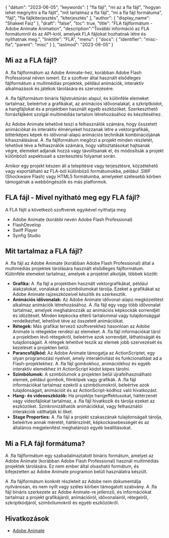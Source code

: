 {
"dátum": "2023-06-05",
  "keywords": [
"fla fájl",
"mi az a fla fájl",
"hogyan lehet megnyitni a fla fájlt",
"mit tartalmaz a fla fájl",
"mi a fla fájl formátuma",
"fájl",
"fla fájlkiterjesztés",
"kiterjesztés"
],
  "author": {
"display_name": "Shakeel Faiz"
},
"draft": "false",
"toc": true,
"title": "FLA fájlformátum - Adobe Animate Animation",
  "description":"További információ az FLA formátumról és az API-król, amelyek FLA fájlokat hozhatnak létre és nyithatnak meg.",
"linktitle": "FLA",
  "menu": {
    "docs": {
      "identifier": "misc-fla",
      "parent": "misc"
}
},
"lastmod": "2023-06-05"
}

## Mi az a FLA fájl?

A .fla fájlformátum az Adobe Animate-hez, korábban Adobe Flash Professional néven ismert. Ez a szoftver által használt elsődleges fájlformátum a multimédiás projektek, például animációk, interaktív alkalmazások és játékok tárolására és szervezésére.

A .fla fájlformátum bináris fájlstruktúrán alapul, és különféle elemeket tartalmaz, beleértve a grafikákat, az animációs idővonalakat, a szkriptkódot, a hangfájlokat és a projektben használt egyéb eszközöket. Szerkeszthető forrásfájlként szolgál multimédiás tartalom létrehozásához és készítéséhez.

Az Adobe Animate lehetővé teszi a felhasználók számára, hogy összetett animációkat és interaktív élményeket hozzanak létre a vektorgrafikák, bittérképes képek és idővonal-alapú animációs technikák kombinációjának kihasználásával. A .fla fájlformátum megőrzi a projekt minden részletét, lehetővé téve a felhasználók számára, hogy változtatásokat hajtsanak végre, elemeket adjanak hozzá vagy távolítsanak el, és módosítsák a projekt különböző aspektusait a szerkesztési folyamat során.

Amikor egy projekt készen áll a telepítésre vagy terjesztésre, közzétehető vagy exportálható az FLA-ból különböző formátumokba, például .SWF (Shockwave Flash) vagy HTML5 formátumba, amelyeket szélesebb körben támogatnak a webböngészők és más platformok.

## FLA fájl - Mivel nyitható meg egy FLA fájl?

A FLA fájlt a következő szoftverek egyikével nyithatja meg

- Adobe Animate (korábbi nevén Adobe Flash Professional)
- FlashDevelop
- Swiff Player
- Synfig Studio

## Mit tartalmaz a FLA fájl?

A .fla fájl az Adobe Animate (korábban Adobe Flash Professional) által a multimédiás projektek tárolására használt elsődleges fájlformátum. Különféle elemeket tartalmaz, amelyek a projektet alkotják, többek között:

- **Grafika:** A .fla fájl a projektben használt vektorgrafikákat, például alakzatokat, vonalakat és szimbólumokat tárolja. Ezeket a grafikákat az Adobe Animate rajzeszközeivel készítik és szerkesztik.
- **Animációs idővonalak:** Az Adobe Animate idővonal-alapú megközelítést alkalmaz animációk létrehozásához. A .fla fájl egy vagy több idővonalat tartalmaz, amelyek meghatározzák az animációs képkockák sorrendjét és időzítését. Minden képkocka eltérő tartalommal vagy tulajdonsággal rendelkezhet, lehetővé téve az összetett animációkat.
- **Rétegek:** Más grafikai tervező szoftverekhez hasonlóan az Adobe Animate is rétegekbe rendezi az elemeket. A .fla fájl információkat tárol a projektben lévő rétegekről, beleértve azok sorrendjét, láthatóságát és tulajdonságait. A rétegek lehetővé teszik az elemek jobb szervezését és kezelését a projekten belül.
- **Parancsfájlkód:** Az Adobe Animate támogatja az ActionScriptet, egy olyan programozási nyelvet, amely interaktivitást és funkcionalitást ad a Flash-projektekhez. A .fla fájl gombokhoz, animációkhoz és egyéb interaktív elemekhez írt ActionScript kódot képes tárolni.
- **Szimbólumok:** A szimbólumok a projekten belül újrafelhasználható elemek, például gombok, filmklipek vagy grafikák. A .fla fájl információkat tartalmaz ezekről a szimbólumokról, beleértve azok tulajdonságait, animációit és az ActionScript-kódhoz való hivatkozást.
- **Hang- és videoeszközök:** Ha projektje hangeffektusokat, háttérzenét vagy videofájlokat tartalmaz, a .fla fájl hivatkozik és tárolja ezeket az eszközöket. Szinkronizálhatók animációkkal, vagy felhasználói interakciók válthatják ki őket.
- **Stage Properties:** A .fla fájl a projekt szakaszának tulajdonságait tárolja, beleértve annak méretét, háttérszínét, képkockasebességét és az általános megjelenítést meghatározó egyéb beállításokat.

## Mi a FLA fájl formátuma?

A .fla fájlformátum egy szabadalmaztatott bináris formátum, amelyet az Adobe Animate (korábban Adobe Flash Professional) használ multimédiás projektek tárolására. Ez nem ember által olvasható formátum, és kifejezetten az Adobe Animate programon belüli használatra készült.

A .fla fájlformátum konkrét részleteit az Adobe nem dokumentálja nyilvánosan, és nem nyílt vagy széles körben támogatott szabvány. A .fla fájl bináris szerkezete az Adobe Animate-re jellemző, és információkat tartalmaz a projekt grafikájáról, animációiról, idővonalairól, rétegeiről, szkriptkódjáról, szimbólumokról és egyéb eszközökről.

## Hivatkozások
* [Adobe Animate](https://en.wikipedia.org/wiki/Adobe_Animate)

